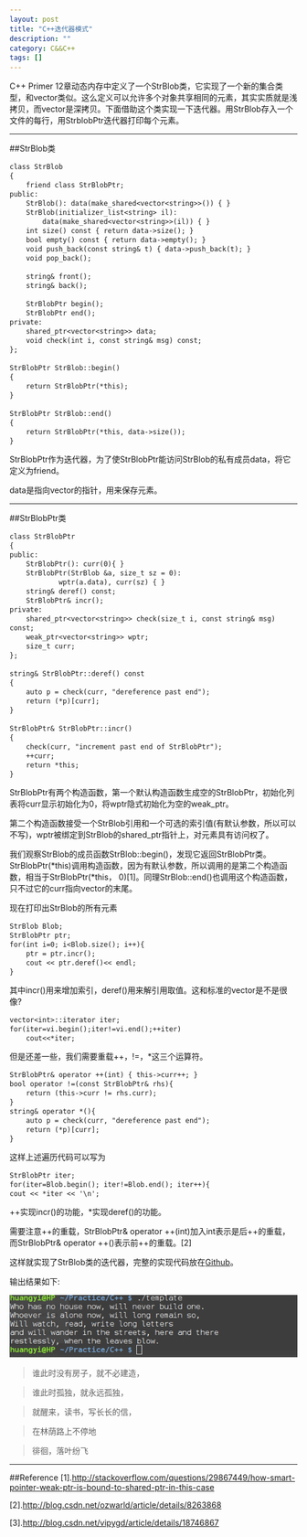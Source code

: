 ```yaml
---
layout: post
title: "C++迭代器模式"
description: ""
category: C&&C++
tags: []
---
```


C++ Primer 12章动态内存中定义了一个StrBlob类，它实现了一个新的集合类型，和vector类似。这么定义可以允许多个对象共享相同的元素，其实实质就是浅拷贝，而vector是深拷贝。下面借助这个类实现一下迭代器。用StrBlob存入一个文件的每行，用StrblobPtr迭代器打印每个元素。

----------------------------------------

##StrBlob类

```
class StrBlob
{
    friend class StrBlobPtr;
public:
    StrBlob(): data(make_shared<vector<string>>()) { }
    StrBlob(initializer_list<string> il): 
        data(make_shared<vector<string>>(il)) { }
    int size() const { return data->size(); }
    bool empty() const { return data->empty(); }
    void push_back(const string& t) { data->push_back(t); }
    void pop_back();

    string& front();
    string& back();

    StrBlobPtr begin();
    StrBlobPtr end();
private:
    shared_ptr<vector<string>> data;
    void check(int i, const string& msg) const;
};

StrBlobPtr StrBlob::begin() 
{
    return StrBlobPtr(*this); 
}

StrBlobPtr StrBlob::end()
{
    return StrBlobPtr(*this, data->size()); 
}

```
StrBlobPtr作为迭代器，为了使StrBlobPtr能访问StrBlob的私有成员data，将它定义为friend。

data是指向vector<string>的指针，用来保存元素。

--------------------------------------------

##StrBlobPtr类

```
class StrBlobPtr
{
public:
    StrBlobPtr(): curr(0){ }
    StrBlobPtr(StrBlob &a, size_t sz = 0):
            wptr(a.data), curr(sz) { }
    string& deref() const;
    StrBlobPtr& incr();
private:
    shared_ptr<vector<string>> check(size_t i, const string& msg) const;
    weak_ptr<vector<string>> wptr;
    size_t curr;
};

string& StrBlobPtr::deref() const
{
    auto p = check(curr, "dereference past end");
    return (*p)[curr];
}

StrBlobPtr& StrBlobPtr::incr()
{
    check(curr, "increment past end of StrBlobPtr");
    ++curr;
    return *this;
}

```
StrBlobPtr有两个构造函数，第一个默认构造函数生成空的StrBlobPtr，初始化列表将curr显示初始化为0，将wptr隐式初始化为空的weak_ptr。

第二个构造函数接受一个StrBlob引用和一个可选的索引值(有默认参数，所以可以不写)，wptr被绑定到StrBlob的shared_ptr指针上，对元素具有访问权了。

我们观察StrBlob的成员函数StrBlob::begin()，发现它返回StrBlobPtr类。StrBlobPtr(\*this)调用构造函数，因为有默认参数，所以调用的是第二个构造函数，相当于StrBlobPtr(\*this， 0)[1]。同理StrBlob::end()也调用这个构造函数，只不过它的curr指向vector的末尾。

现在打印出StrBlob的所有元素

```
StrBlob Blob;
StrBlobPtr ptr;
for(int i=0; i<Blob.size(); i++){
	ptr = ptr.incr();
	cout << ptr.deref()<< endl;
}
```

其中incr()用来增加索引，deref()用来解引用取值。这和标准的vector是不是很像?

```
vector<int>::iterator iter;
for(iter=vi.begin();iter!=vi.end();++iter)
    cout<<*iter;   
```
但是还差一些，我们需要重载++，!=，*这三个运算符。

```
StrBlobPtr& operator ++(int) { this->curr++; }
bool operator !=(const StrBlobPtr& rhs){
    return (this->curr != rhs.curr);
}
string& operator *(){
    auto p = check(curr, "dereference past end");
    return (*p)[curr];
}
```

这样上述遍历代码可以写为

```
StrBlobPtr iter;
for(iter=Blob.begin(); iter!=Blob.end(); iter++){
cout << *iter << '\n';
```

++实现incr()的功能，*实现deref()的功能。

需要注意++的重载，StrBlobPtr& operator ++(int)加入int表示是后++的重载，而StrBlobPtr& operator ++()表示前++的重载。[2]

这样就实现了StrBlob类的迭代器，完整的实现代码放在[Github](https://github.com/Huangtuzhi/CppPrimer/blob/master/ch12/ex12_20.cpp)。

输出结果如下:

![图片](/assets/images/iteratorpattern1.png)

> 谁此时没有房子，就不必建造， 

> 谁此时孤独，就永远孤独，

> 就醒来，读书，写长长的信， 

> 在林荫路上不停地 

> 徘徊，落叶纷飞 


--------------------------------------

##Reference
[1].http://stackoverflow.com/questions/29867449/how-smart-pointer-weak-ptr-is-bound-to-shared-ptr-in-this-case

[2].http://blog.csdn.net/ozwarld/article/details/8263868

[3].http://blog.csdn.net/vipygd/article/details/18746867
